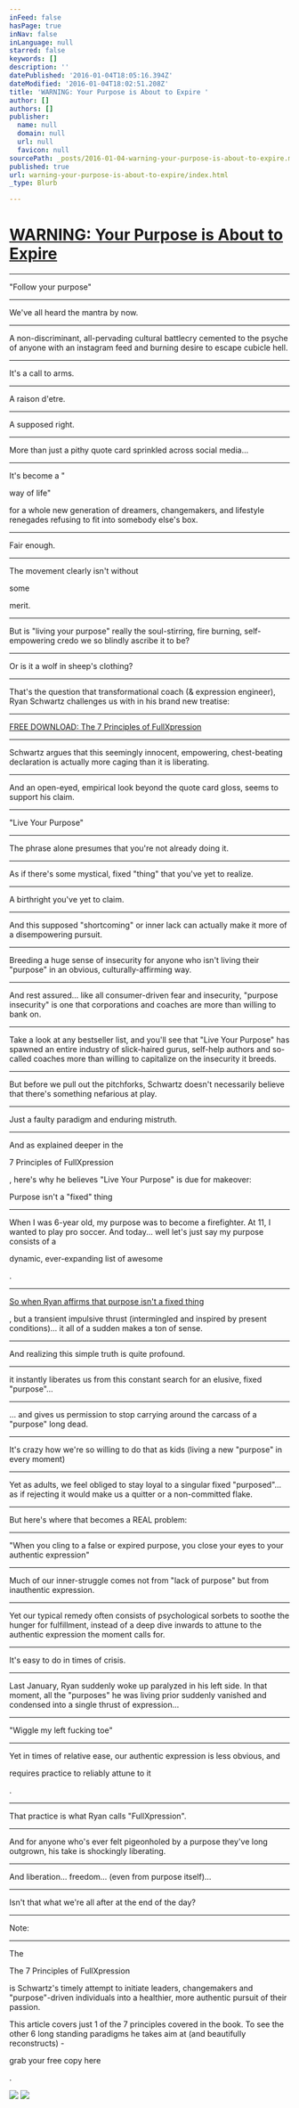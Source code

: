 ```yaml
---
inFeed: false
hasPage: true
inNav: false
inLanguage: null
starred: false
keywords: []
description: ''
datePublished: '2016-01-04T18:05:16.394Z'
dateModified: '2016-01-04T18:02:51.208Z'
title: 'WARNING: Your Purpose is About to Expire '
author: []
authors: []
publisher:
  name: null
  domain: null
  url: null
  favicon: null
sourcePath: _posts/2016-01-04-warning-your-purpose-is-about-to-expire.md
published: true
url: warning-your-purpose-is-about-to-expire/index.html
_type: Blurb

---
```

# [WARNING: Your Purpose is About to Expire ][0]

********

"Follow your purpose"

********

We've all heard the mantra by now. 

********

A non-discriminant, all-pervading cultural battlecry cemented to the psyche of anyone with an instagram feed and burning desire to escape cubicle hell.

********

It's a call to arms. 

********

A raison d'etre. 

********

A supposed right. 

********

More than just a pithy quote card sprinkled across social media... 

********

It's become a "

way of life" 

for a whole new generation of dreamers, changemakers, and lifestyle renegades refusing to fit into somebody else's box.

********

Fair enough. 

********

The movement clearly isn't without 

some

merit. 

********

But is "living your purpose" really the soul-stirring, fire burning, self-empowering credo we so blindly ascribe it to be?

********

Or is it a wolf in sheep's clothing? 

********

That's the question that transformational coach (& expression engineer), Ryan Schwartz challenges us with in his brand new treatise: 

********

[][1]

[FREE DOWNLOAD: The 7 Principles of FullXpression][1]

********

Schwartz argues that this seemingly innocent, empowering, chest-beating declaration is actually more caging than it is liberating.

********

And an open-eyed, empirical look beyond the quote card gloss, seems to support his claim. 

********

"Live Your Purpose"

********

The phrase alone presumes that you're not already doing it.

********

As if there's some mystical, fixed "thing" that you've yet to realize.

********

A birthright you've yet to claim.

********

And this supposed "shortcoming" or inner lack can actually make it more of a disempowering pursuit. 

********

Breeding a huge sense of insecurity for anyone who isn't living their "purpose" in an obvious, culturally-affirming way.

********

And rest assured... like all consumer-driven fear and insecurity, "purpose insecurity" is one that corporations and coaches are more than willing to bank on.

********

Take a look at any bestseller list, and you'll see that "Live Your Purpose" has spawned an entire industry of slick-haired gurus, self-help authors and so-called coaches more than willing to capitalize on the insecurity it breeds.

********

But before we pull out the pitchforks, Schwartz doesn't necessarily believe that there's something nefarious at play.

********

Just a faulty paradigm and enduring mistruth.

********

And as explained deeper in the 

7 Principles of FullXpression

, here's why he believes "Live Your Purpose" is due for makeover:

****[][1]****

Purpose isn't a "fixed" thing

********

When I was 6-year old, my purpose was to become a firefighter. At 11, I wanted to play pro soccer. And today... well let's just say my purpose consists of a 

dynamic, ever-expanding list of awesome

. 

********

[][1]

[So when Ryan affirms that purpose isn't a fixed thing][1]

, but a transient impulsive thrust (intermingled and inspired by present conditions)... it all of a sudden makes a ton of sense.

********

And realizing this simple truth is quite profound.

********

it instantly liberates us from this constant search for an elusive, fixed "purpose"... 

********

... and gives us permission to stop carrying around the carcass of a "purpose" long dead.

********

It's crazy how we're so willing to do that as kids (living a new "purpose" in every moment)

********

Yet as adults, we feel obliged to stay loyal to a singular fixed "purposed"... as if rejecting it would make us a quitter or a non-committed flake. 

********

But here's where that becomes a REAL problem:

********

"When you cling to a false or expired purpose, you close your eyes to your authentic expression" 

********

Much of our inner-struggle comes not from "lack of purpose" but from inauthentic expression.

********

Yet our typical remedy often consists of psychological sorbets to soothe the hunger for fulfillment, instead of a deep dive inwards to attune to the authentic expression the moment calls for.

********

It's easy to do in times of crisis.

********

Last January, Ryan suddenly woke up paralyzed in his left side. In that moment, all the "purposes" he was living prior suddenly vanished and condensed into a single thrust of expression... 

********

"Wiggle my left fucking toe"

********

Yet in times of relative ease, our authentic expression is less obvious, and 

requires practice to reliably attune to it

.

********

That practice is what Ryan calls "FullXpression". 

********

And for anyone who's ever felt pigeonholed by a purpose they've long outgrown, his take is shockingly liberating.

********

And liberation... freedom... (even from purpose itself)... 

********

Isn't that what we're all after at the end of the day?

********

Note:

********

The 

The 7 Principles of FullXpression 

is Schwartz's timely attempt to initiate leaders, changemakers and "purpose"-driven individuals into a healthier, more authentic pursuit of their passion. 

****[][1]****

This article covers just 1 of the 7 principles covered in the book. To see the other 6 long standing paradigms he takes aim at (and beautifully reconstructs) - 

grab your free copy here

. 

****[][1]****
![](https://the-grid-user-content.s3-us-west-2.amazonaws.com/e88c6c11-2f55-458b-94f1-da330f0cfa92.jpg)
![](https://the-grid-user-content.s3-us-west-2.amazonaws.com/824e9d7c-acf1-4f3c-a8cd-19262a29c555.jpg)

[0]: null
[1]: http://bit.ly/FXP_7Principles